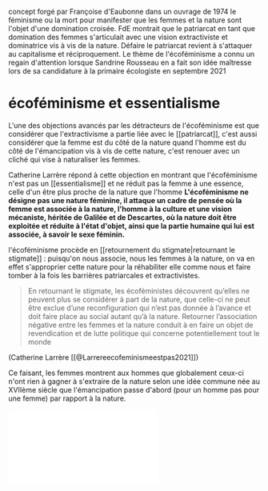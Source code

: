 concept forgé par Françoise d'Eaubonne dans un ouvrage de 1974 le féminisme ou la mort pour manifester que les femmes et la nature sont l'objet d'une domination croisée.
FdE montrait que le patriarcat en tant que domination des femmes s'articulait avec une vision extractiviste et dominatrice vis à vis de la nature. Défaire le patriarcat revient à s'attaquer au capitalisme et réciproquement. 
Le thème de l'écoféminisme a connu un regain d'attention lorsque Sandrine Rousseau en a fait son idée maîtresse lors de sa candidature à la primaire écologiste en septembre 2021 

# écoféminisme et essentialisme

L'une des objections avancés par les détracteurs de l'écoféminisme est que considérer que l'extractivisme a partie liée avec le [[patriarcat]], c'est aussi considérer que la femme est du côté de la nature quand l'homme est du côté de l'émancipation vis à vis de cette nature, c'est renouer avec un cliché qui vise à naturaliser les femmes. 

Catherine Larrère répond à cette objection en montrant que l'écoféminisme n'est pas un [[essentialisme]] et ne réduit pas la femme à une essence, celle d'un être plus proche de la nature que l'homme
**L'écoféminisme ne désigne pas une nature féminine, il attaque un cadre de pensée où la femme est associée à la nature, l'homme à la culture et une vision mécaniste, héritée de Galilée et de Descartes, où la nature doit être exploitée et réduite à l'état d'objet, ainsi que la partie humaine qui lui est associée, à savoir le sexe féminin.**

l'écoféminisme procède en [[retournement du stigmate|retournant le stigmate]] : puisqu'on nous associe, nous les femmes à la nature, on va en effet s'approprier cette nature pour la réhabiliter elle comme nous et faire tomber à la fois les barrières patriarcales et extractivistes. 

> En retournant le stigmate, les écoféministes découvrent qu’elles ne peuvent plus se considérer à part de la nature, que celle-ci ne peut être exclue d’une reconfiguration qui n’est pas donnée à l’avance et doit faire place au social autant qu’à la nature. Retourner l’association négative entre les femmes et la nature conduit à en faire un objet de revendication et de lutte politique qui concerne potentiellement tout le monde

(Catherine Larrère [[@Larrereecofeminismeestpas2021]])

Ce faisant, les femmes montrent aux hommes que globalement ceux-ci n'ont rien à gagner à s'extraire de la nature selon une idée commune née au XVIIème siècle que l'émancipation passe d'abord (pour un homme pas pour une femme) par rapport à la nature. 

![l'écoféminisme n'est pas un essentialisme](ecoféminisme.pdf)


